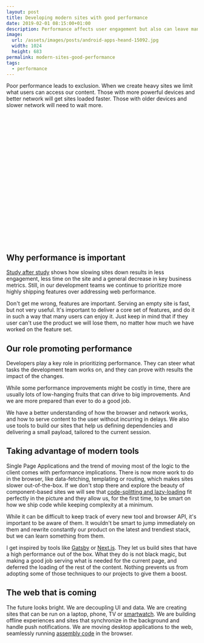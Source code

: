 ```yaml
---
layout: post
title: Developing modern sites with good performance
date: 2019-02-01 08:15:00+01:00
description: Performance affects user engagement but also can leave many users out. Fast sites are key to democratize the web and let everyone enjoy our products and services.
image:
  url: /assets/images/posts/android-apps-heand-15092.jpg
  width: 1024
  height: 683
permalink: modern-sites-good-performance
tags:
  - performance
---
```


Poor performance leads to exclusion. When we create heavy sites we limit what users can access our content. Those with more powerful devices and better network will get sites loaded faster. Those with older devices and slower network will need to wait more.

<div style="position:relative;padding-bottom:66.6666%;margin-bottom:1rem">
<img
    style="max-width:100%; border: 0;position:absolute;top:0;left:0"
    sizes="(max-width: 768px) 100vw, 684px"
    srcset="https://res.cloudinary.com/jmperez/image/upload/w_auto:100:400,f_auto/v1549005393/android-apps-hand-15092_zj2jkp.jpg 400w, https://res.cloudinary.com/jmperez/image/upload/w_auto:100:800,f_auto/v1549005393/android-apps-hand-15092_zj2jkp.jpg 800w, https://res.cloudinary.com/jmperez/image/upload/w_auto:100:1200,f_auto/v1549005393/android-apps-hand-15092_zj2jkp.jpg 1200w, https://res.cloudinary.com/jmperez/image/upload/w_auto:100:1400,f_auto/v1549005393/android-apps-hand-15092_zj2jkp.jpg 1400w"
    src="https://res.cloudinary.com/jmperez/image/upload/w_auto:100:684,f_auto/v1549005393/android-apps-hand-15092_zj2jkp.jpg"
    alt="" />
</div>
<!-- more -->

## Why performance is important
[Study after study](https://wpostats.com/) shows how slowing sites down results in less engagement, less time on the site and a general decrease in key business metrics. Still, in our development teams we continue to prioritize more highly shipping features over addressing web performance.

Don't get me wrong, features are important. Serving an empty site is fast, but not very useful. It's important to deliver a core set of features, and do it in such a way that many users can enjoy it. Just keep in mind that if they user can't use the product we will lose them, no matter how much we have worked on the feature set.

## Our role promoting performance
Developers play a key role in prioritizing performance. They can steer what tasks the development team works on, and they can prove with results the impact of the changes.

While some performance improvements might be costly in time, there are usually lots of low-hanging fruits that can drive to big improvements. And we are more prepared than ever to do a good job.

We have a better understanding of how the browser and network works, and how to serve content to the user without incurring in delays. We also use tools to build our sites that help us defining dependencies and delivering a small payload, tailored to the current session.

## Taking advantage of modern tools
Single Page Applications and the trend of moving most of the logic to the client comes with performance implications. There is now more work to do in the browser, like data-fetching, templating or routing, which makes sites slower out-of-the-box. If we don't stop there and explore the beauty of component-based sites we will see that [code-splitting and lazy-loading](/high-performance-lazy-loading/) fit perfectly in the picture and they allow us, for the first time, to be smart on how we ship code while keeping complexity at a minimum.

While it can be difficult to keep track of every new tool and browser API, it's important to be aware of them. It wouldn't be smart to jump immediately on them and rewrite constantly our product on the latest and trendiest stack, but we can learn something from them.

I get inspired by tools like [Gatsby](https://www.gatsbyjs.org/) or [Next.js](https://nextjs.org/). They let us build sites that have a high performance out of the box. What they do is not black magic, but making a good job serving what is needed for the current page, and deferred the loading of the rest of the content. Nothing prevents us from adopting some of those techniques to our projects to give them a boost.

## The web that is coming
The future looks bright. We are decoupling UI and data. We are creating sites that can be run on a laptop, phone, TV or [smartwatch](https://developer.apple.com/videos/play/wwdc2018/239/). We are building offline experiences and sites that synchronize in the background and handle push notifications. We are moving desktop applications to the web, seamlessly running [assembly code](https://developer.mozilla.org/docs/WebAssembly) in the browser.
